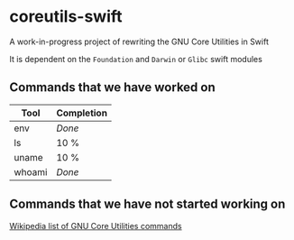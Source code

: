# coreutils-swift
A work-in-progress project of rewriting the GNU Core Utilities in Swift

It is dependent on the `Foundation` and `Darwin` or `Glibc` swift modules

## Commands that we have worked on
| Tool      | Completion    |
| --------- | ------------- |
| env       | *Done*        |
| ls        | 10 %          |
| uname     | 10 %          |
| whoami    | *Done*        |

## Commands that we have not started working on

[Wikipedia list of GNU Core Utilities commands](https://en.wikipedia.org/wiki/GNU_Core_Utilities#Capabilities)

